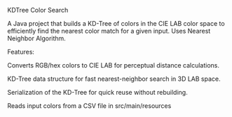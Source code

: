 KDTree Color Search

A Java project that builds a KD-Tree of colors in the CIE LAB color space to efficiently find the nearest color match for a given input. Uses Nearest Neighbor Algorithm.

Features:

Converts RGB/hex colors to CIE LAB for perceptual distance calculations.

KD-Tree data structure for fast nearest-neighbor search in 3D LAB space.

Serialization of the KD-Tree for quick reuse without rebuilding.

Reads input colors from a CSV file in src/main/resources
